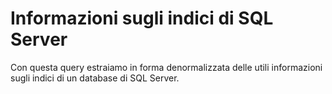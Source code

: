 # Informazioni sugli indici di SQL Server
Con questa query estraiamo in forma denormalizzata delle utili informazioni sugli indici di un database di SQL Server.
